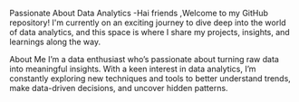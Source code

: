 Passionate About Data Analytics
-Hai friends ,Welcome to my GitHub repository! I'm currently on an exciting journey to dive deep into the world of data analytics, and this space is where I share my projects, insights, and learnings along the way.

About Me
I’m a data enthusiast who’s passionate about turning raw data into meaningful insights. With a keen interest in data analytics, I’m constantly exploring new techniques and tools to better understand trends, make data-driven decisions, and uncover hidden patterns.
